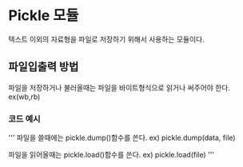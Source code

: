  # Pickle 모듈
 텍스트 이외의 자료형을 파일로 저장하기 위해서 사용하는 모듈이다.
 
 ## 파일입출력 방법
 파일을 저장하거나 불러올때는 파일을 바이트형식으로 읽거나 써주어야 한다. ex(wb,rb)

### 코드 예시
 '''
 파일을 쓸때에는 pickle.dump()함수를 쓴다. 
 ex) pickle.dump(data, file)

 파일을 읽어올때는 pickle.load()함수를 쓴다.
 ex) pickle.load(file)
 '''